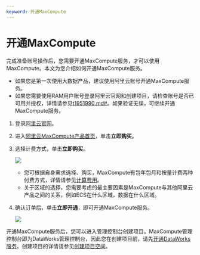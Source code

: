 ```yaml
---
keyword: 开通MaxCompute
---
```


# 开通MaxCompute

完成准备账号操作后，您需要开通MaxCompute服务，才可以使用MaxCompute。本文为您介绍如何开通MaxCompute服务。

-   如果您是第一次使用大数据产品，建议使用阿里云账号开通MaxCompute服务。
-   如果您需要使用RAM用户账号登录阿里云官网和创建项目，请检查账号是否已可用并授权，详情请参见[t1951990.md\#]()。如果验证无误，可继续开通MaxCompute服务。

1.  登录[阿里云官网](https://www.alibabacloud.com/zh)。

2.  进入[阿里云MaxCompute产品首页](https://www.alibabacloud.com/product/maxcompute)，单击**立即购买**。

3.  选择计费方式，单击**立即购买**。

    ![](https://static-aliyun-doc.oss-cn-hangzhou.aliyuncs.com/assets/img/zh-CN/9701710061/p50813.jpg)

    -   您可根据自身需求选择、购买，MaxCompute有包年包月和按量计费两种付费方式，详情请参见[计算费用](/intl.zh-CN/产品定价/计算费用.md)。
    -   关于区域的选择，您需要考虑的最主要因素是MaxCompute与其他阿里云产品之间的关系，例如ECS在什么区域，数据在什么区域。
4.  确认订单后，单击**立即开通**，即可开通MaxCompute服务。

    ![](https://static-aliyun-doc.oss-cn-hangzhou.aliyuncs.com/assets/img/zh-CN/0801710061/p50814.jpg)


开通MaxCompute服务后，您可以进入管理控制台创建项目。MaxCompute管理控制台即为DataWorks管理控制台，因此您在创建项目前，请先[开通DataWorks服务](https://common-buy.aliyun.com/?spm=5176.6660585.7745261643.1.72606bf8wEgBXN&commodityCode=dide_create_post#/buy)。创建项目的详情请参见[创建项目空间](/intl.zh-CN/准备工作/创建项目空间.md)。

